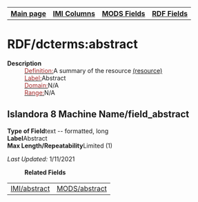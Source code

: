 <!DOCTYPE html>
<html>

<body>
<table style="width:100%">
  <tr>
    <th><a href="index.md">Main page</a></th>
	<th><a href="IMI.md">IMI Columns</a></th>
    <th><a href="MODS.md">MODS Fields</a></th>
    <th><a href="RDF.md">RDF Fields</a></th>
  </tr>
</table>

<h1>RDF/dcterms:abstract</h1>
<dl>
  <dt><b>Description</b></dt>
  <dd><ins><font color="brown">Definition:</font></ins>A summary of the resource <a href="http://purl.org/dc/terms/abstract">(resource)</a></dd>
  <dd><ins><font color="brown">Label:</font></ins>Abstract</dd>
  <dd><ins><font color="brown">Domain:</font></ins>N/A</dd>
  <dd><ins><font color="brown">Range:</font></ins>N/A</dd>
</dl>
<h2>Islandora 8 Machine Name/field_abstract</h2>
	<dl>
		<dt><b>Type of Field</b>text -- formatted, long</dt>
		<dt><b>Label</b>Abstract</dt>
		<dt><b>Max Length/Repeatability</b>Limited (1)</dt>
	</dl>
<dl>
	<p><i>Last Updated: </i></font>1/11/2021</p>
</dl>
<dl>
	<dd><b>Related Fields</b></dd>
		<table>
			<td><a href="abstract.md">IMI/abstract</a></td>
			<td><a href="mods.abstract.md">MODS/abstract</a></td>
		</table>
</dl>
</body>
</html>